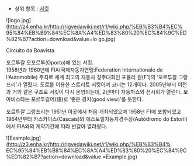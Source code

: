   * 상위 항목 : [서킷](%EC%84%9C%ED%82%B7.md)  

![logo.jpg](http://z4.enha.kr/http://rigvedawiki.net/r1/wiki.php/%EB%B3%B4%EC%
95%84%EB%B9%84%EC%8A%A4%ED%83%80%20%EC%84%9C%ED%82%B7?action=download&value=lo
go.jpg)

Circuito da Boavista

포르투갈 오포르투(Oporto)에 있는 서킷.  
1958년과 1960년에 FIA(국제자동차연맹:Federation Internationale de l'Automobile) 주최로 세계
최고의 자동차 경주대회인 포뮬러 원(F1)의 ‘포르투갈 그랑프리’가 열렸다. 도로를 이용한 스트리트 서킷이며 코너는 12개이다.
2005년부터 이전과 거의 같은 구조로 서킷이 다시 운영되는데, 2년마다 자동차쇼와 전시회가 열린다. 보아비스타는 포르투갈어(語)로 ‘좋은
경치(good view)’를 뜻한다.

포르투갈 그랑프리는 1951년 이곳에서 처음 개최되었으며 1958년 F1에 포함되었고 1964년부터 카스카이스(Cascais)와
에스토릴자동차경주장(Autódromo do Estoril)에서 FIA와의 계약기간에 따라 번갈아 열려왔다.

![Example.jpg](http://z3.enha.kr/http://rigvedawiki.net/r1/wiki.php/%EB%B3%B4%
EC%95%84%EB%B9%84%EC%8A%A4%ED%83%80%20%EC%84%9C%ED%82%B7?action=download&value
=Example.jpg)

